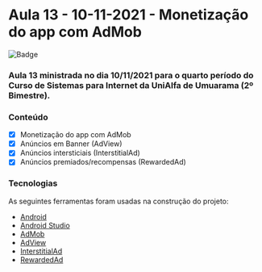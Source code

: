 # Aula 13 - 10-11-2021 - Monetização do app com AdMob

![Badge](https://img.shields.io/badge/Marcos%20Dias%20Vendramini-Android-green)

### Aula 13 ministrada no dia 10/11/2021 para o quarto período do Curso de Sistemas para Internet da UniAlfa de Umuarama (2º Bimestre).

### Conteúdo

- [x] Monetização do app com AdMob
- [x] Anúncios em Banner (AdView)
- [x] Anúncios intersticiais (InterstitialAd)
- [x] Anúncios premiados/recompensas (RewardedAd)

### Tecnologias

As seguintes ferramentas foram usadas na construção do projeto:

- [Android](https://developer.android.com/)
- [Android Studio](https://developer.android.com/studio)
- [AdMob](https://admob.google.com/)
- [AdView](https://developers.google.com/admob/android/banner)
- [InterstitialAd](https://developers.google.com/admob/android/interstitial)
- [RewardedAd](https://developers.google.com/admob/android/rewarded)
